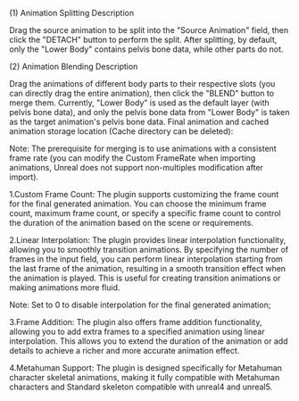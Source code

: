 (1) Animation Splitting
Description

Drag the source animation to be split into the "Source Animation" field, then click the "DETACH" button to perform the split. After splitting, by default, only the "Lower Body" contains pelvis bone data, while other parts do not.

(2) Animation Blending
Description

Drag the animations of different body parts to their respective slots (you can directly drag the entire animation), then click the "BLEND" button to merge them. Currently, "Lower Body" is used as the default layer (with pelvis bone data), and only the pelvis bone data from "Lower Body" is taken as the target animation's pelvis bone data.
Final animation and cached animation storage location (Cache directory can be deleted):

Note: The prerequisite for merging is to use animations with a consistent frame rate (you can modify the Custom FrameRate when importing animations, Unreal does not support non-multiples modification after import).

1.Custom Frame Count: The plugin supports customizing the frame count for the final generated animation. You can choose the minimum frame count, maximum frame count, or specify a specific frame count to control the duration of the animation based on the scene or requirements.

2.Linear Interpolation: The plugin provides linear interpolation functionality, allowing you to smoothly transition animations. By specifying the number of frames in the input field, you can perform linear interpolation starting from the last frame of the animation, resulting in a smooth transition effect when the animation is played. This is useful for creating transition animations or making animations more fluid.

Note: Set to 0 to disable interpolation for the final generated animation;

3.Frame Addition: The plugin also offers frame addition functionality, allowing you to add extra frames to a specified animation using linear interpolation. This allows you to extend the duration of the animation or add details to achieve a richer and more accurate animation effect.

4.Metahuman Support: The plugin is designed specifically for Metahuman character skeletal animations, making it fully compatible with Metahuman characters and Standard skeleton compatible with unreal4 and unreal5.
